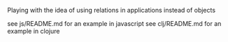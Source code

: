 
Playing with the idea of using relations in applications instead of objects

see js/README.md for an example in javascript
see clj/README.md for an example in clojure


